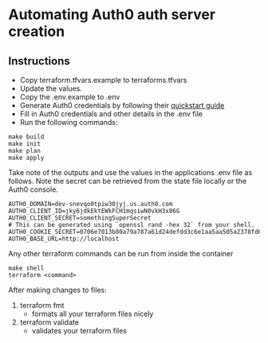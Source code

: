 # Automating Auth0 auth server creation

## Instructions
* Copy terraform.tfvars.example to terraforms.tfvars
* Update the values.
* Copy the .env.example to .env
* Generate Auth0 credentials by following their [quickstart guide](https://registry.terraform.io/providers/auth0/auth0/latest/docs/guides/quickstart)
* Fill in Auth0 credentials and other details in the .env file
* Run the following commands:
```
make build
make init
make plan
make apply
```
Take note of the outputs and use the values in the applications .env file as follows. Note the secret can be retrieved from the state file locally or the Auth0 console.
```
AUTH0_DOMAIN=dev-snevqo0tpiw30jyj.us.auth0.com
AUTH0_CLIENT_ID=jky6jdkEktEWkFCH1mqsiwN0vkH3x86G
AUTH0_CLIENT_SECRET=somethingSuperSecret
# This can be generated using `openssl rand -hex 32` from your shell.
AUTH0_COOKIE_SECRET=0706e7013b80a79a787a61d24defdd3c6e1aa5aa505a2378fd6fdba31cedc47f
AUTH0_BASE_URL=http://localhost
```

Any other terraform commands can be run from inside the container
```
make shell
terraform <command>
```

After making changes to files:
1. terraform fmt
    * formats all your terraform files nicely
2. terraform validate
    * validates your terraform files
